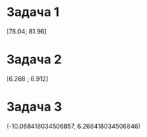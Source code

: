 # Задача 1
[78.04; 81.96]
# Задача 2
[6.268 ; 6.912]
# Задача 3 
(-10.068418034506857, 6.268418034506846)